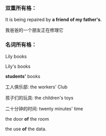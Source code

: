 ### 双重所有格：

It is being repaired by **a friend of my father's**.

我爸爸的一个朋友正在修理它

### 名词所有格：

Lily 	books

Lily's books

**students'**   books



工人俱乐部: the workers' Club

孩子们的玩具:	the children's toys

二十分钟的时间:	twenty minutes' time



the door **of** the room

the use **of** the data.